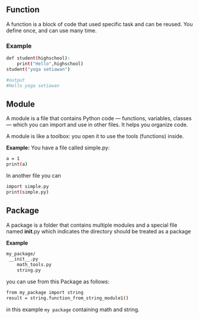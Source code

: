 ## Function 
A function is a block of code that used specific task and can be reused.
You define once, and can use many time.
### Example
```bash
def student(highschool):
    print("Hello",highschool)
student("yoga setiawan")

#output
#Hello yoga setiawan
```

## Module
A module is a file that contains Python code — functions, variables, classes — which you can import and use in other files. It helps you organize code.

A module is like a toolbox: you open it to use the tools (functions) inside.

**Example:**
You have a file called simple.py:
```bash
a = 1 
print(a)
```

In another file you can 
```bash
import simple.py
print(simple.py)
```

## Package
A package is a folder that contains multiple modules and a special file named __init__.py which indicates the directory should be treated as a package

**Example**
```bash
my_package/
 __init__.py
    math_tools.py
    string.py
```

you can use from this Package as follows:
```bash
from my_package import string
result = string.function_from_string_module1()
```
in this example ``my package`` containing math and string.